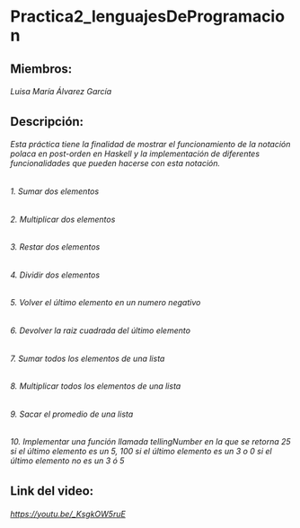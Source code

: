 # Practica2_lenguajesDeProgramacion

## Miembros: 
###### Luisa María Álvarez García

## Descripción:
###### Esta práctica tiene la finalidad de mostrar el funcionamiento de la notación polaca en post-orden en Haskell y la implementación de diferentes funcionalidades que pueden hacerse con esta notación.

###### 1. Sumar dos elementos
###### 2. Multiplicar dos elementos
###### 3. Restar dos elementos
###### 4. Dividir dos elementos
###### 5. Volver el último elemento en un numero negativo
###### 6. Devolver la raiz cuadrada del último elemento
###### 7. Sumar todos los elementos de una lista
###### 8. Multiplicar todos los elementos de una lista
###### 9. Sacar el promedio de una lista
###### 10. Implementar una función llamada tellingNumber en la que se retorna 25 si el último elemento es un 5, 100 si el último elemento es un 3 o 0 si el último elemento no es un 3 ó 5

## Link del video:
###### https://youtu.be/_KsgkOW5ruE
